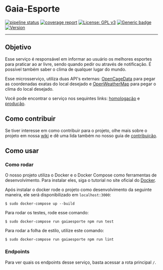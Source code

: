 # Gaia-Esporte

[![pipeline status](https://gitlab.com/botgaia/Gaia-Esporte/badges/master/pipeline.svg)](https://gitlab.com/botgaia/Gaia-Esporte/commits/master)
[![coverage report](https://gitlab.com/botgaia/Gaia-Esporte/badges/master/coverage.svg)](https://gitlab.com/botgaia/Gaia-Esporte/commits/master)
[![License: GPL v3](https://img.shields.io/badge/License-GPLv3-blue.svg)](https://www.gnu.org/licenses/gpl-3.0)
[![Generic badge](https://img.shields.io/badge/StyleGuide-Eslint-<COLOR>.svg)](https://shields.io/)
[![Version](https://img.shields.io/badge/Version-v2.0-blue.svg)](https://github.com/BotGaia/Gaia-Esporte/releases/tag/v2.0)

---

## Objetivo

Esse serviço é responsável em informar ao usuário os melhores esportes para praticar ao ar livre, sendo quando pedir ou através de notificação. É possível também saber o clima de qualquer lugar do mundo.

Esse microsserviço, utiliza duas API's externas: [OpenCageData](https://opencagedata.com/api) para pegar as coordenadas exatas do local desejado e [OpenWeatherMap](https://openweathermap.org/) para pegar o clima do local desejado.

Você pode encontrar o serviço nos sequintes links: [homologação](https://esporte.hml.botgaia.ga/) e [produção](https://esporte.botgaia.ga/).

## Como contribuir

Se tiver interesse em como contribuir para o projeto, olhe mais sobre o projeto em nossa [wiki](https://github.com/fga-eps-mds/2019.1-Gaia) e dê uma lida também no nosso guia de [contribuição](https://github.com/BotGaia/Gaia-Esporte/blob/dev/CONTRIBUTING.md).

## Como usar

### Como rodar

O nosso projeto utiliza o Docker e o Docker Compose como ferramentas de desenvolvimento. Para instalar eles, siga o tutorial no site oficial do [Docker](https://www.docker.com/).

Após instalar o docker rode o projeto como desenvolvimento da seguinte maneira, ele será disponibilizado em `localhost:3000`:

```$ sudo docker-compose up --build```

Para rodar os testes, rode esse comando:

``` $ sudo docker-compose run gaiaesporte npm run test ```

Para rodar a folha de estilo, utilize este comando:

``` $ sudo docker-compose run gaiaesporte npm run lint ```

### Endpoints

Para ver quais os endpoints desse serviço, basta acessar a rota principal `/`.
